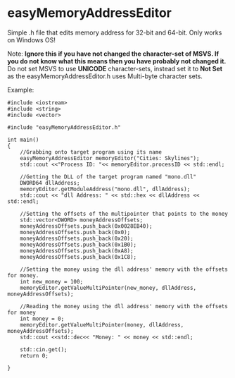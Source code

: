 # easyMemoryAddressEditor
Simple .h file that edits memory address for 32-bit and 64-bit. Only works on Windows OS!

Note: **Ignore this if you have not changed the character-set of MSVS. If you do not know what this means then you have probably not changed it.** Do not set MSVS to use **UNICODE** character-sets, instead set it to **Not Set** as the easyMemoryAddressEditor.h uses Multi-byte character sets. 

Example: 
```
#include <iostream>
#include <string>
#include <vector>

#include "easyMemoryAddressEditor.h"

int main()
{
	//Grabbing onto target program using its name
	easyMemoryAddressEditor memoryEditor("Cities: Skylines");
	std::cout <<"Process ID: "<< memoryEditor.processID << std::endl;

	//Getting the DLL of the target program named "mono.dll"
	DWORD64 dllAddress;
	memoryEditor.getModuleAddress("mono.dll", dllAddress);
	std::cout << "dll Address: " << std::hex << dllAddress << std::endl;

	//Setting the offsets of the multipointer that points to the money
	std::vector<DWORD> moneyAddressOffsets;
	moneyAddressOffsets.push_back(0x0028EB40);
	moneyAddressOffsets.push_back(0x0);
	moneyAddressOffsets.push_back(0x20);
	moneyAddressOffsets.push_back(0x1B0);
	moneyAddressOffsets.push_back(0xA8);
	moneyAddressOffsets.push_back(0x1C8);

	//Setting the money using the dll address' memory with the offsets for money. 
	int new_money = 100;
	memoryEditor.getValueMultiPointer(new_money, dllAddress, moneyAddressOffsets);

	//Reading the money using the dll address' memory with the offsets for money
	int money = 0;
	memoryEditor.getValueMultiPointer(money, dllAddress, moneyAddressOffsets);
	std::cout <<std::dec<< "Money: " << money << std::endl;

	std::cin.get();
	return 0;

}
```

